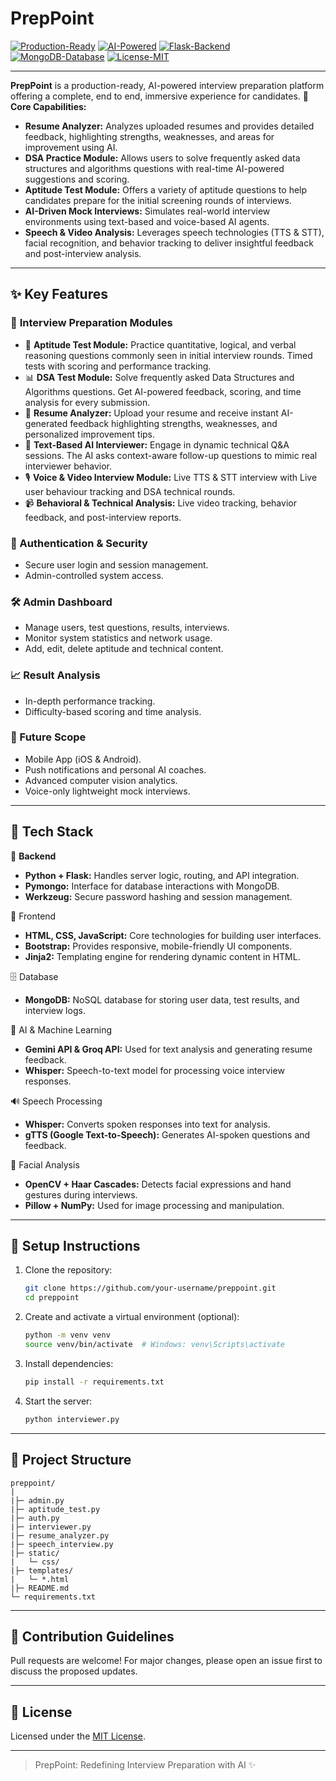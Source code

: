 # PrepPoint

[![Production-Ready](https://img.shields.io/badge/Production--Ready-Yes-green)](https://github.com/your-username/preppoint)
[![AI-Powered](https://img.shields.io/badge/AI-Powered-blue)](https://github.com/your-username/preppoint)
[![Flask-Backend](https://img.shields.io/badge/Backend-Flask-blue)](https://github.com/your-username/preppoint)
[![MongoDB-Database](https://img.shields.io/badge/Database-MongoDB-green)](https://github.com/your-username/preppoint)
[![License-MIT](https://img.shields.io/badge/License-MIT-yellow)](https://choosealicense.com/licenses/mit/)

---

**PrepPoint** is a production-ready, AI-powered interview preparation platform offering a complete, end to end, immersive experience for candidates. 
🧩 ****Core Capabilities:****
- **Resume Analyzer:** Analyzes uploaded resumes and provides detailed feedback, highlighting strengths, weaknesses, and areas for improvement using AI.
- **DSA Practice Module:** Allows users to solve frequently asked data structures and algorithms questions with real-time AI-powered suggestions and scoring.
- **Aptitude Test Module:** Offers a variety of aptitude questions to help candidates prepare for the initial screening rounds of interviews.
- **AI-Driven Mock Interviews:** Simulates real-world interview environments using text-based and voice-based AI agents.
- **Speech & Video Analysis:** Leverages speech technologies (TTS & STT), facial recognition, and behavior tracking to deliver insightful feedback and post-interview analysis.
  
---

## ✨ Key Features

### 🎯 **Interview Preparation Modules**
- 🧠 **Aptitude Test Module:** Practice quantitative, logical, and verbal reasoning questions commonly seen in initial interview rounds. Timed tests with scoring and performance tracking.
- 📊 **DSA Test Module:** Solve frequently asked Data Structures and Algorithms questions. Get AI-powered feedback, scoring, and time analysis for every submission.
- 📄 **Resume Analyzer:** Upload your resume and receive instant AI-generated feedback highlighting strengths, weaknesses, and personalized improvement tips.
- 💬 **Text-Based AI Interviewer:** Engage in dynamic technical Q&A sessions. The AI asks context-aware follow-up questions to mimic real interviewer behavior.
- 🎙️ **Voice & Video Interview Module:** Live TTS & STT interview with Live user behaviour tracking and DSA technical rounds.
- 📹 **Behavioral & Technical Analysis:** Live video tracking, behavior feedback, and post-interview reports.

### 🔐 Authentication & Security
- Secure user login and session management.
- Admin-controlled system access.

### 🛠️ Admin Dashboard
- Manage users, test questions, results, interviews.
- Monitor system statistics and network usage.
- Add, edit, delete aptitude and technical content.

### 📈 Result Analysis
- In-depth performance tracking.
- Difficulty-based scoring and time analysis.

### 📱 Future Scope
- Mobile App (iOS & Android).
- Push notifications and personal AI coaches.
- Advanced computer vision analytics.
- Voice-only lightweight mock interviews.

---

## 🧰 Tech Stack

🔧 **Backend**

 - **Python + Flask:** Handles server logic, routing, and API integration.
 - **Pymongo:** Interface for database interactions with MongoDB.
 - **Werkzeug:** Secure password hashing and session management.

🎨 Frontend
 - **HTML, CSS, JavaScript:** Core technologies for building user interfaces.
 - **Bootstrap:** Provides responsive, mobile-friendly UI components.
 - **Jinja2:** Templating engine for rendering dynamic content in HTML.

🗄️ Database
 - **MongoDB:** NoSQL database for storing user data, test results, and interview logs.

🤖 AI & Machine Learning
 - **Gemini API & Groq API:** Used for text analysis and generating resume feedback.
 - **Whisper:** Speech-to-text model for processing voice interview responses.

🔊 Speech Processing
 - **Whisper:** Converts spoken responses into text for analysis.
 - **gTTS (Google Text-to-Speech):** Generates AI-spoken questions and feedback.

🧠 Facial Analysis
 - **OpenCV + Haar Cascades:** Detects facial expressions and hand gestures during interviews.
 - **Pillow + NumPy:** Used for image processing and manipulation.

---

## 🚀 Setup Instructions

1. Clone the repository:

    ```bash
    git clone https://github.com/your-username/preppoint.git
    cd preppoint
    ```

2. Create and activate a virtual environment (optional):

    ```bash
    python -m venv venv
    source venv/bin/activate  # Windows: venv\Scripts\activate
    ```

3. Install dependencies:

    ```bash
    pip install -r requirements.txt
    ```

4. Start the server:

    ```bash
    python interviewer.py
    ```

---

## 📂 Project Structure

```
preppoint/
|
|├─ admin.py
|├─ aptitude_test.py
|├─ auth.py
|├─ interviewer.py
|├─ resume_analyzer.py
|├─ speech_interview.py
|├─ static/
|   └─ css/
|├─ templates/
|   └─ *.html
|├─ README.md
└─ requirements.txt
```

---

## 🤝 Contribution Guidelines

Pull requests are welcome! For major changes, please open an issue first to discuss the proposed updates.

---

## 📜 License

Licensed under the [MIT License](https://choosealicense.com/licenses/mit/).

---

> PrepPoint: Redefining Interview Preparation with AI ✨

